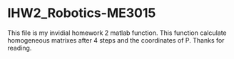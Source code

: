# IHW2_Robotics-ME3015
This file is my invidial homework 2 matlab function. This function calculate homogeneous matrixes after 4 steps and the coordinates of P.
Thanks for reading.
